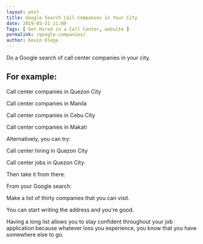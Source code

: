 ```yaml
--- 
layout: post 
title: Google Search Call Companies in Your City
date: 2019-05-31 11:09
Tags: [ Get Hired in a Call Center, website ]
permalink: /google-companies/ 
author: Kevin Olega 
--- 
```

Do a Google search of call center companies in your city.

## For example:

Call center companies in Quezon City

Call center companies in Manila

Call center companies in Cebu City

Call center companies in Makati

Alternatively, you can try: 

Call center hiring in Quezon City

Call center jobs in Quezon City.

Then take it from there.

From your Google search:

Make a list of thirty companies that you can visit.

You can start writing the address and you're good.

Having a long list allows you to stay confident throughout your job application because whatever loss you experience, you know that you have somewhere else to go.